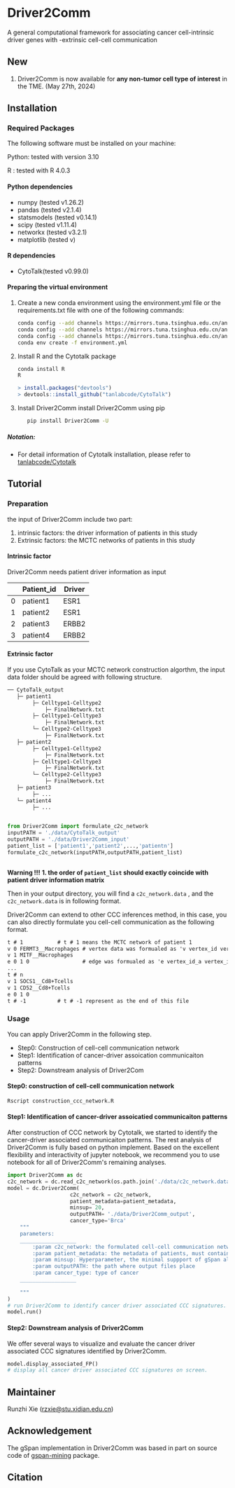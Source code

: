 # Driver2Comm

A general computational framework for associating cancer cell-intrinsic driver genes with -extrinsic cell-cell communication

## New

1. Driver2Comm is now available for **any non-tumor cell type of interest** in the TME. (May 27th, 2024)

## Installation

### Required Packages

The following software must be installed on your machine:

Python: tested with version 3.10

R :  tested with R 4.0.3

#### Python dependencies

* numpy (tested v1.26.2)
* pandas (tested v2.1.4)
* statsmodels (tested v0.14.1)
* scipy (tested v1.11.4)
* networkx (tested v3.2.1)
* matplotlib (tested v)

#### R dependencies

* CytoTalk(tested v0.99.0)

 #### Preparing the virtual environment

1. Create a new conda environment using the environment.yml file or the requirements.txt file with one of the following commands:

   ```bash
   conda config --add channels https://mirrors.tuna.tsinghua.edu.cn/anaconda/pkgs/free
   conda config --add channels https://mirrors.tuna.tsinghua.edu.cn/anaconda/cloud/conda-forge
   conda config --add channels https://mirrors.tuna.tsinghua.edu.cn/anaconda/cloud/bioconda
   conda env create -f environment.yml
   
   ```
   
2. Install R and the Cytotalk package

   ``` bash
   conda install R
   R
   ```

   ```r
   > install.packages("devtools")
   > devtools::install_github("tanlabcode/CytoTalk")
   ```
3. Install Driver2Comm
   install Driver2Comm using pip
   ``` bash
      pip install Driver2Comm -U
   ```
   
##### Notation:

* For detail information of Cytotalk installation, please refer to [tanlabcode/Cytotalk](https://github.com/tanlabcode/CytoTalk)  



## Tutorial

### Preparation

the input of Driver2Comm include two part:

1. intrinsic factors: the driver information of patients in this study 
2. Extrinsic factors: the MCTC networks of patients in this study 

#### Intrinsic factor
Driver2Comm needs patient driver information as input

|      | Patient_id | Driver |
| ---- | ---------- | ------ |
| 0    |       patient1     |    ESR1    |
| 1    |       patient2       |   ESR1     |
| 2    |       patient3       |   ERBB2     |
| 3    |       patient4      |    ERBB2    |


#### Extrinsic factor
If you use CytoTalk as your MCTC network construction algorthm, the input data folder should be agreed with following structure.

```txt
── CytoTalk_output
   ├─ patient1
   		├─ Celltype1-Celltype2
   			├─ FinalNetwork.txt
       	├─ Celltype1-Celltype3
       		├─ FinalNetwork.txt
       	└─ Celltype2-Celltype3
       		├─ FinalNetwork.txt
   ├─ patient2
   		├─ Celltype1-Celltype2
   			├─ FinalNetwork.txt
       	├─ Celltype1-Celltype3
       		├─ FinalNetwork.txt
       	└─ Celltype2-Celltype3
       		├─ FinalNetwork.txt
   ├─ patient3
   		├─ ...
   └─ patient4
   		├─ ...
   		
```

```python
from Driver2Comm import formulate_c2c_network
inputPATH = './data/CytoTalk_output' 
outputPATH = './data/Driver2Comm_input'
patient_list = ['patient1','patient2',...,'patientn']
formulate_c2c_network(inputPATH,outputPATH,patient_list)
 
```

**Warning !!!**
**1. the order of `patient_list` should exactly coincide with  patient driver information matrix**

Then in your output directory, you will find a `c2c_network.data` , and the  `c2c_network.data` is in following format.

Driver2Comm can extend to other CCC inferences method, in this case, you can also directly formulate you cell-cell communication as the following format.

```txt
t # 1 			# t # 1 means the MCTC network of patient 1
v 0 FERMT3__Macrophages # vertex data was formualed as 'v vertex_id vertex_label'
v 1 MITF__Macrophages
e 0 1 0					# edge was formualed as 'e vertex_id_a vertex_id_b edge label'
...
t # n
v 1 SOCS1__Cd8+Tcells
v 1 CD52__Cd8+Tcells
e 0 1 0
t # -1			# t # -1 represent as the end of this file
```




### Usage

You can apply Driver2Comm in the following step.

- Step0: Construction of cell-cell communication network
- Step1: Identification of cancer-driver assoication communicaiton patterns
- Step2: Downstream analysis of Driver2Com

#### Step0: construction of cell-cell communication network

```bash
Rscript construction_ccc_network.R
```

#### Step1: Identification of cancer-driver assoicatied communicaiton patterns

After construction of CCC network by Cytotalk, we started to identify the cancer-driver associated communicaiton patterns. 
The rest analysis of Driver2Comm is fully based on python implement. Based on the excellent flexibility and interactivity of jupyter notebook, we recommend you to use notebook for all of Driver2Comm's remaining analyses.

```python
import Driver2Comm as dc
c2c_network = dc.read_c2c_network(os.path.join('./data/c2c_network.data'))
model = dc.Driver2Comm(
					c2c_network = c2c_network,
                    patient_metadata=patient_metadata,
                    minsup= 20,
                    outputPATH= './data/Driver2Comm_output',
                    cancer_type='Brca'
    """
    parameters:
    __________________
        :param c2c_network: the formulated cell-cell communication network data
        :param patient_metadata: the metadata of patients, must contain: driver gene of each patient
        :param minsup: Hyperparameter, the minimal suppport of gSpan algorithm
        :param outputPATH: the path where output files place
        :param cancer_type: type of cancer
    __________________
        
    """
)
# run Driver2Comm to identify cancer driver associated CCC signatures.
model.run()
```

#### Step2: Downstream analysis of Driver2Comm

We offer several ways to visualize and evaluate the cancer driver associated CCC signatures identified by Driver2Comm.

```python
model.display_associated_FP()
# display all cancer driver associated CCC signatures on screen.
```

## Maintainer

Runzhi Xie (rzxie@stu.xidian.edu.cn)

## Acknowledgement

The gSpan implementation in Driver2Comm was based in part on source code of [gspan-mining](https://github.com/betterenvi/gSpan) package.

## Citation